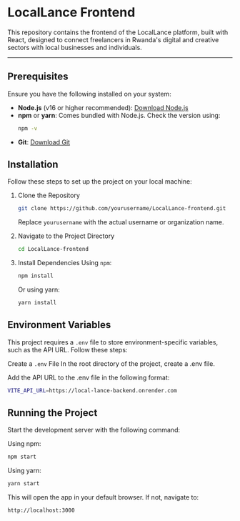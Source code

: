 # LocalLance Frontend  

This repository contains the frontend of the LocalLance platform, built with React, designed to connect freelancers in Rwanda's digital and creative sectors with local businesses and individuals.

---

## Prerequisites
Ensure you have the following installed on your system:
- **Node.js** (v16 or higher recommended): [Download Node.js](https://nodejs.org)
- **npm** or **yarn**: Comes bundled with Node.js. Check the version using:
  ```bash
  npm -v
  ```
- **Git**: [Download Git](https://git-scm.com/)

## Installation
Follow these steps to set up the project on your local machine:
1. Clone the Repository
   ```bash
   git clone https://github.com/yourusername/LocalLance-frontend.git
   ```
   Replace `yourusername` with the actual username or organization name.

2. Navigate to the Project Directory
   ```bash
   cd LocalLance-frontend
   ```

3. Install Dependencies Using `npm`:
   ```bash
   npm install
   ```
   Or using yarn:
   ```bash
   yarn install
   ```
## Environment Variables

This project requires a `.env` file to store environment-specific variables, such as the API URL. Follow these steps:

Create a `.env` File In the root directory of the project, create a .env file.

Add the API URL to the .env file in the following format:
```bash
VITE_API_URL=https://local-lance-backend.onrender.com
```

## Running the Project

Start the development server with the following command:

Using npm:

```bash
npm start
```
Using yarn:

```bash
yarn start
```
This will open the app in your default browser. If not, navigate to:

```bash
http://localhost:3000
```
